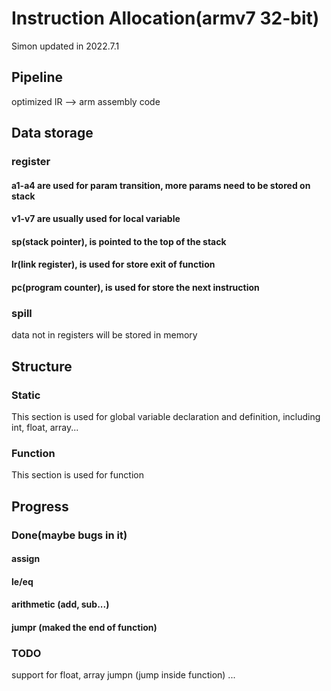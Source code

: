 # Instruction Allocation(armv7 32-bit)
Simon updated in 2022.7.1

## Pipeline
optimized IR --> arm assembly code

## Data storage
### register

#### a1-a4 are used for param transition, more params need to be stored on stack
#### v1-v7 are usually used for local variable
#### sp(stack pointer), is pointed to the top of the stack
#### lr(link register), is used for store exit of function
#### pc(program counter), is used for store the next instruction

### spill
data not in registers will be stored in memory

## Structure
### Static
This section is used for global variable declaration and definition, 
including int, float, array...

### Function
This section is used for function

## Progress
### Done(maybe bugs in it)

#### assign
#### le/eq
#### arithmetic (add, sub...)
#### jumpr (maked the end of function)

### TODO
support for float, array
jumpn (jump inside function)
...

